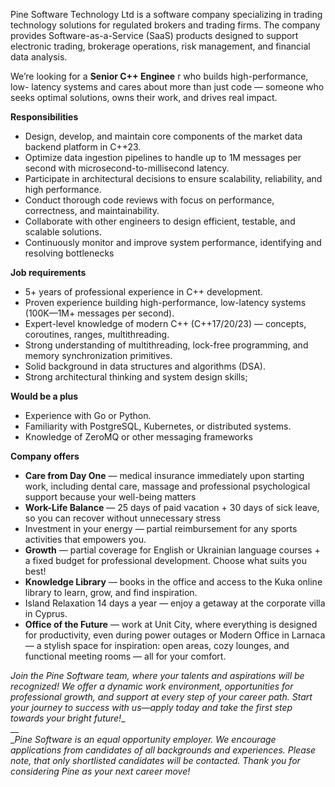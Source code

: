‍Pine Software Technology Ltd is a software company specializing in trading
technology solutions for regulated brokers and trading firms. The company
provides Software-as-a-Service (SaaS) products designed to support electronic
trading, brokerage operations, risk management, and financial data analysis.

We’re looking for a **Senior C++ Enginee** r who builds high-performance, low-
latency systems and cares about more than just code — someone who seeks
optimal solutions, owns their work, and drives real impact.

**Responsibilities**

  * Design, develop, and maintain core components of the market data backend platform in C++23.
  * Optimize data ingestion pipelines to handle up to 1M messages per second with microsecond-to-millisecond latency.
  * Participate in architectural decisions to ensure scalability, reliability, and high performance.
  * Conduct thorough code reviews with focus on performance, correctness, and maintainability.
  * Collaborate with other engineers to design efficient, testable, and scalable solutions.
  * Continuously monitor and improve system performance, identifying and resolving bottlenecks

**Job requirements**

  * 5+ years of professional experience in C++ development.
  * Proven experience building high-performance, low-latency systems (100K—1M+ messages per second).
  * Expert-level knowledge of modern C++ (C++17/20/23) — concepts, coroutines, ranges, multithreading.
  * Strong understanding of multithreading, lock-free programming, and memory synchronization primitives.
  * Solid background in data structures and algorithms (DSA).
  * Strong architectural thinking and system design skills;

**Would be a plus**

  * Experience with Go or Python.
  * Familiarity with PostgreSQL, Kubernetes, or distributed systems.
  * Knowledge of ZeroMQ or other messaging frameworks

**Company offers**

  * ‍**Care from Day One** — medical insurance immediately upon starting work, including dental care, massage and professional psychological support because your well-being matters
  * **Work-Life Balance** — 25 days of paid vacation + 30 days of sick leave, so you can recover without unnecessary stress
  * Investment in your energy — partial reimbursement for any sports activities that empowers you.
  * **Growth** — partial coverage for English or Ukrainian language courses + a fixed budget for professional development. Choose what suits you best!
  * **Knowledge Library** — books in the office and access to the Kuka online library to learn, grow, and find inspiration.
  * Island Relaxation 14 days a year — enjoy a getaway at the corporate villa in Cyprus.
  * **Office of the Future** — work at Unit City, where everything is designed for productivity, even during power outages or Modern Office in Larnaca — a stylish space for inspiration: open areas, cozy lounges, and functional meeting rooms — all for your comfort.‍

 _Join the Pine Software team, where your talents and aspirations will be
recognized! We offer a dynamic work environment, opportunities for
professional growth, and support at every step of your career path. Start your
journey to success with us—apply today and take the first step towards your
bright future!__  
__  
__Pine Software is an equal opportunity employer. We encourage applications
from candidates of all backgrounds and experiences. Please note, that only
shortlisted candidates will be contacted. Thank you for considering Pine as
your next career move!_